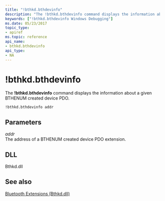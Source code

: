 ```yaml
---
title: "!bthkd.bthdevinfo"
description: "The !bthkd.bthdevinfo command displays the information about a given BTHENUM created device PDO."
keywords: ["!bthkd.bthdevinfo Windows Debugging"]
ms.date: 05/23/2017
topic_type:
- apiref
ms.topic: reference
api_name:
- bthkd.bthdevinfo
api_type:
- NA
---
```


# !bthkd.bthdevinfo


The **!bthkd.bthdevinfo** command displays the information about a given BTHENUM created device PDO.

```dbgsyntax
!bthkd.bthdevinfo addr
```

## Parameters


<span id="_______addr______"></span><span id="_______ADDR______"></span> *addr*   
The address of a BTHENUM created device PDO extension.

## DLL


Bthkd.dll

## See also


[Bluetooth Extensions (Bthkd.dll)](bluetooh-extensions--bthkd-dll-.md)


